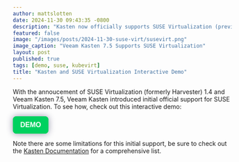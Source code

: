 ```yaml
---
author: mattslotten
date: 2024-11-30 09:43:35 -0800
description: "Kasten now officially supports SUSE Virtualization (previously known as SUSE Harvester)"
featured: false
image: "/images/posts/2024-11-30-suse-virt/susevirt.png"
image_caption: "Veeam Kasten 7.5 Supports SUSE Virtualization"
layout: post
published: true
tags: [demo, suse, kubevirt]
title: "Kasten and SUSE Virtualization Interactive Demo"
---
```


With the annoucement of SUSE Virtualization (formerly Harvester) 1.4 and Veeam Kasten 7.5, Veeam Kasten introduced initial official support for SUSE Virtualization.  To see how, check out this interactive demo:

<div>
        <script async src="https://js.storylane.io/js/v2/storylane.js"></script>
        <button onclick="Storylane.Play({type: 'popup', demo_type: 'image', width: 1280, height: 800, scale: '0.95', demo_url: 'https://veeam.storylane.io/demo/uw9awd8dxz2m?embed=popup', padding_bottom: 'calc(62.50% + 25px)'})" class="sl-preview-cta" style="background-color:#00D15F;border:none;border-radius:8px;box-shadow:0px 0px 15px rgba(26, 19, 72, 0.45);color:#FFFFFF;display:inline-block;font-family:Poppins, Arial, sans-serif;font-size:clamp(16px, 1.599vw, 20px);font-weight:600;height:clamp(40px, 3.996vw, 50px);line-height:1.2;padding:0 clamp(15px, 1.776vw, 20px);text-overflow:ellipsis;transform:translateZ(0);transition:background 0.4s;white-space:nowrap;width:auto;z-index:999999;cursor:pointer">DEMO<div class="sl-preview-cta-ripple" style="position:absolute;border:1px solid #00D15F;inset:0;border-radius:inherit;pointer-events:none"><div class="sl-preview-cta-ripple-shadow" style="box-shadow:#00D15F 0px 0px 4px 4px;opacity:0;border-radius:inherit;position:absolute;inset:0"></div></div></button><style>.sl-preview-cta:hover .sl-preview-cta-ripple{transition:all 1s cubic-bezier(0,0,.2,1);inset:-0.75em!important;opacity:0!important}.sl-preview-cta:hover .sl-preview-cta-ripple-shadow{opacity:0.125!important;}</style>
</div>

<p>
Note there are some limitations for this initial support, be sure to check out the <a href="https://docs.kasten.io" target="_blank">Kasten Documentation</a> for a comprehensive list.
</p>